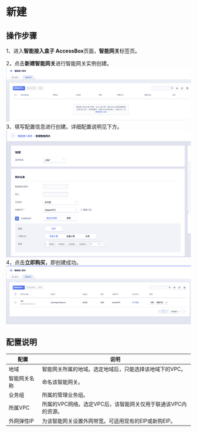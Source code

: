 

# 新建

## 操作步骤

1、进入**智能接入盒子 AccessBox**页面，**智能网关**标签页。

2，点击**新建智能网关**进行智能网关实例创建。
![image](/images/guide/accessgw/智能网关.png)
3、填写配置信息进行创建。详细配置说明见下方。
![image](/images/guide/accessgw/新建智能接入网关.png)
4，点击**立即购买**，即创建成功。
![image](/images/guide/accessgw/智能网关展示.png)

## 配置说明

| 配置     | 说明                                  |
| ------ | ----------------------------------- |
| 地域     | 智能网关所属的地域。选定地域后，只能选择该地域下的VPC。       |
| 智能网关名称 | 命名该智能网关。                            |
| 业务组    | 所属的管理业务组。                           |
| 所属VPC  | 所属的VPC网络。选定VPC后，该智能网关仅用于联通该VPC内的资源。 |
| 外网弹性IP | 为该智能网关设置外网带宽。可适用现有的EIP或新购EIP。       |
